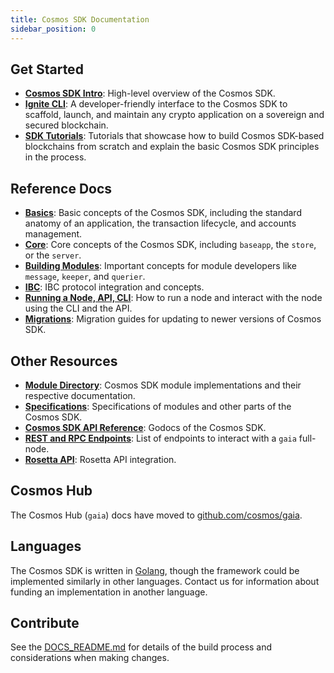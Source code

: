 ```yaml
---
title: Cosmos SDK Documentation
sidebar_position: 0
---
```


<!-- TODO -->

<!--
layout: homepage
title: Cosmos SDK Documentation
description: Cosmos SDK is the world’s most popular framework for building application-specific blockchains.
sections:
  - title: Introduction
    desc: High-level overview of the Cosmos SDK.
    url: /intro/overview.html
    icon: introduction
  - title: Basics
    desc: Anatomy of a blockchain, transaction lifecycle, accounts and more.
    icon: basics
    url: /basics/app-anatomy.html
  - title: Core Concepts
    desc: Read about the core concepts like baseapp, the store, or the server.
    icon: core
    url: /core/baseapp.html
  - title: Building Modules
    desc: Discover how to build modules for the Cosmos SDK.
    icon: modules
    url: /building-modules/intro.html
  - title: Running a Node
    desc: Running and interacting with nodes using the CLI and API.
    icon: interfaces
    url: /run-node/
  - title: Modules
    desc: Explore existing modules to build your application with.
    icon: specifications
    url: /modules/
stack:
  - title: Cosmos Hub
    desc: The first of thousands of interconnected blockchains on the Cosmos Network.
    color: "#BA3FD9"
    label: hub
    url: http://hub.cosmos.network
  - title: Tendermint Core
    desc: The leading BFT engine for building blockchains, powering Cosmos SDK.
    color: "#00BB00"
    label: core
    url: http://docs.tendermint.com
footer:
  newsletter: false
aside: false
-->

## Get Started

* **[Cosmos SDK Intro](./intro/00-overview.md)**: High-level overview of the Cosmos SDK.
* **[Ignite CLI](https://docs.ignite.com)**: A developer-friendly interface to the Cosmos SDK to scaffold, launch, and maintain any crypto application on a sovereign and secured blockchain.
* **[SDK Tutorials](https://tutorials.cosmos.network/)**: Tutorials that showcase how to build Cosmos SDK-based blockchains from scratch and explain the basic Cosmos SDK principles in the process.

## Reference Docs

* **[Basics](./basics/)**: Basic concepts of the Cosmos SDK, including the standard anatomy of an application, the transaction lifecycle, and accounts management.
* **[Core](./core/)**: Core concepts of the Cosmos SDK, including `baseapp`, the `store`, or the `server`.
* **[Building Modules](./building-modules/)**: Important concepts for module developers like `message`, `keeper`, and `querier`.
* **[IBC](https://ibc.cosmos.network/)**: IBC protocol integration and concepts.
* **[Running a Node, API, CLI](./run-node/)**: How to run a node and interact with the node using the CLI and the API.
* **[Migrations](./migrations/)**: Migration guides for updating to newer versions of Cosmos SDK.

## Other Resources

* **[Module Directory](../x/)**: Cosmos SDK module implementations and their respective documentation.
* **[Specifications](./spec/)**: Specifications of modules and other parts of the Cosmos SDK.
* **[Cosmos SDK API Reference](https://pkg.go.dev/github.com/cosmos/cosmos-sdk)**: Godocs of the Cosmos SDK.
* **[REST and RPC Endpoints](https://cosmos.network/rpc/)**: List of endpoints to interact with a `gaia` full-node.
* **[Rosetta API](./run-node/04-rosetta.md)**: Rosetta API integration.

## Cosmos Hub

The Cosmos Hub (`gaia`) docs have moved to [github.com/cosmos/gaia](https://github.com/cosmos/gaia/tree/main/docs).

## Languages

The Cosmos SDK is written in [Golang](https://golang.org/), though the framework could be implemented similarly in other languages. Contact us for information about funding an implementation in another language.

## Contribute

See the [DOCS_README.md](https://github.com/cosmos/cosmos-sdk/blob/main/docs/DOCS_README.md) for details of the build process and considerations when making changes.

